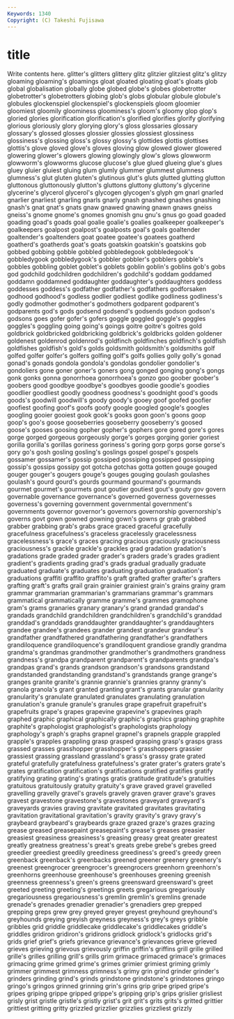 ```yaml
---
Keywords: 1340 
Copyright: (C) Takeshi Fujisawa
---
```


# title

Write contents here.
 glitter's glitters glittery glitz glitzier glitziest glitz's
glitzy gloaming gloaming's gloamings gloat gloated gloating gloat's gloats glob
global globalisation globally globe globed globe's globes globetrotter globetrotter's globetrotters
globing glob's globs globular globule globule's globules glockenspiel glockenspiel's glockenspiels
gloom gloomier gloomiest gloomily gloominess gloominess's gloom's gloomy glop glop's
gloried glories glorification glorification's glorified glorifies glorify glorifying glorious gloriously
glory glorying glory's gloss glossaries glossary glossary's glossed glosses glossier
glossies glossiest glossiness glossiness's glossing gloss's glossy glossy's glottides glottis
glottises glottis's glove gloved glove's gloves gloving glow glowed glower
glowered glowering glower's glowers glowing glowingly glow's glows glowworm glowworm's
glowworms glucose glucose's glue glued glueing glue's glues gluey gluier
gluiest gluing glum glumly glummer glummest glumness glumness's glut gluten
gluten's glutinous glut's gluts glutted glutting glutton gluttonous gluttonously glutton's
gluttons gluttony gluttony's glycerine glycerine's glycerol glycerol's glycogen glycogen's glyph
gm gnarl gnarled gnarlier gnarliest gnarling gnarls gnarly gnash gnashed
gnashes gnashing gnash's gnat gnat's gnats gnaw gnawed gnawing gnawn
gnaws gneiss gneiss's gnome gnome's gnomes gnomish gnu gnu's gnus
go goad goaded goading goad's goads goal goalie goalie's goalies
goalkeeper goalkeeper's goalkeepers goalpost goalpost's goalposts goal's goals goaltender goaltender's
goaltenders goat goatee goatee's goatees goatherd goatherd's goatherds goat's goats
goatskin goatskin's goatskins gob gobbed gobbing gobble gobbled gobbledegook gobbledegook's
gobbledygook gobbledygook's gobbler gobbler's gobblers gobble's gobbles gobbling goblet goblet's
goblets goblin goblin's goblins gob's gobs god godchild godchildren godchildren's
godchild's goddam goddamed goddamn goddamned goddaughter goddaughter's goddaughters goddess goddesses
goddess's godfather godfather's godfathers godforsaken godhood godhood's godless godlier godliest
godlike godliness godliness's godly godmother godmother's godmothers godparent godparent's godparents
god's gods godsend godsend's godsends godson godson's godsons goes gofer
gofer's gofers goggle goggled goggle's goggles goggles's goggling going going's
goings goitre goitre's goitres gold goldbrick goldbricked goldbricking goldbrick's goldbricks
golden goldener goldenest goldenrod goldenrod's goldfinch goldfinches goldfinch's goldfish goldfishes
goldfish's gold's golds goldsmith goldsmith's goldsmiths golf golfed golfer golfer's
golfers golfing golf's golfs gollies golly golly's gonad gonad's gonads
gondola gondola's gondolas gondolier gondolier's gondoliers gone goner goner's goners
gong gonged gonging gong's gongs gonk gonks gonna gonorrhoea gonorrhoea's
gonzo goo goober goober's goobers good goodbye goodbye's goodbyes goodie
goodie's goodies goodlier goodliest goodly goodness goodness's goodnight good's goods
goods's goodwill goodwill's goody goody's gooey goof goofed goofier goofiest
goofing goof's goofs goofy google googled google's googles googling gooier
gooiest gook gook's gooks goon goon's goons goop goop's goo's
goose gooseberries gooseberry gooseberry's goosed goose's gooses goosing gopher gopher's
gophers gore gored gore's gores gorge gorged gorgeous gorgeously gorge's
gorges gorging gorier goriest gorilla gorilla's gorillas goriness goriness's goring
gorp gorps gorse gorse's gory go's gosh gosling gosling's goslings
gospel gospel's gospels gossamer gossamer's gossip gossiped gossiping gossipped gossipping
gossip's gossips gossipy got gotcha gotchas gotta gotten gouge gouged
gouger gouger's gougers gouge's gouges gouging goulash goulashes goulash's gourd
gourd's gourds gourmand gourmand's gourmands gourmet gourmet's gourmets gout goutier
goutiest gout's gouty gov govern governable governance governance's governed governess
governesses governess's governing government governmental government's governments governor governor's governors
governorship governorship's governs govt gown gowned gowning gown's gowns gr
grab grabbed grabber grabbing grab's grabs grace graced graceful gracefully
gracefulness gracefulness's graceless gracelessly gracelessness gracelessness's grace's graces gracing gracious
graciously graciousness graciousness's grackle grackle's grackles grad gradation gradation's gradations
grade graded grader grader's graders grade's grades gradient gradient's gradients
grading grad's grads gradual gradually graduate graduated graduate's graduates graduating
graduation graduation's graduations graffiti graffito graffito's graft grafted grafter grafter's
grafters grafting graft's grafts grail grain grainier grainiest grain's grains
grainy gram grammar grammarian grammarian's grammarians grammar's grammars grammatical grammatically
gramme gramme's grammes gramophone gram's grams granaries granary granary's grand
grandad grandad's grandads grandchild grandchildren grandchildren's grandchild's granddad granddad's granddads
granddaughter granddaughter's granddaughters grandee grandee's grandees grander grandest grandeur grandeur's
grandfather grandfathered grandfathering grandfather's grandfathers grandiloquence grandiloquence's grandiloquent grandiose grandly
grandma grandma's grandmas grandmother grandmother's grandmothers grandness grandness's grandpa grandparent
grandparent's grandparents grandpa's grandpas grand's grands grandson grandson's grandsons grandstand
grandstanded grandstanding grandstand's grandstands grange grange's granges granite granite's grannie
grannie's grannies granny granny's granola granola's grant granted granting grant's
grants granular granularity granularity's granulate granulated granulates granulating granulation granulation's
granule granule's granules grape grapefruit grapefruit's grapefruits grape's grapes grapevine
grapevine's grapevines graph graphed graphic graphical graphically graphic's graphics graphing
graphite graphite's graphologist graphologist's graphologists graphology graphology's graph's graphs grapnel
grapnel's grapnels grapple grappled grapple's grapples grappling grasp grasped grasping
grasp's grasps grass grassed grasses grasshopper grasshopper's grasshoppers grassier grassiest
grassing grassland grassland's grass's grassy grate grated grateful gratefully gratefulness
gratefulness's grater grater's graters grate's grates gratification gratification's gratifications gratified
gratifies gratify gratifying grating grating's gratings gratis gratitude gratitude's gratuities
gratuitous gratuitously gratuity gratuity's grave graved gravel gravelled gravelling gravelly
gravel's gravels gravely graven graver grave's graves gravest gravestone gravestone's
gravestones graveyard graveyard's graveyards gravies graving gravitate gravitated gravitates gravitating
gravitation gravitational gravitation's gravity gravity's gravy gravy's graybeard graybeard's graybeards
graze grazed graze's grazes grazing grease greased greasepaint greasepaint's grease's
greases greasier greasiest greasiness greasiness's greasing greasy great greater greatest
greatly greatness greatness's great's greats grebe grebe's grebes greed greedier
greediest greedily greediness greediness's greed's greedy green greenback greenback's greenbacks
greened greener greenery greenery's greenest greengrocer greengrocer's greengrocers greenhorn greenhorn's
greenhorns greenhouse greenhouse's greenhouses greening greenish greenness greenness's green's greens
greensward greensward's greet greeted greeting greeting's greetings greets gregarious gregariously
gregariousness gregariousness's gremlin gremlin's gremlins grenade grenade's grenades grenadier grenadier's
grenadiers grep grepped grepping greps grew grey greyed greyer greyest
greyhound greyhound's greyhounds greying greyish greyness greyness's grey's greys gribble
gribbles grid griddle griddlecake griddlecake's griddlecakes griddle's griddles gridiron gridiron's
gridirons gridlock gridlock's gridlocks grid's grids grief grief's griefs grievance
grievance's grievances grieve grieved grieves grieving grievous grievously griffin griffin's
griffins grill grille grilled grille's grilles grilling grill's grills grim
grimace grimaced grimace's grimaces grimacing grime grimed grime's grimes grimier
grimiest griming grimly grimmer grimmest grimness grimness's grimy grin grind
grinder grinder's grinders grinding grind's grinds grindstone grindstone's grindstones gringo
gringo's gringos grinned grinning grin's grins grip gripe griped gripe's
gripes griping grippe gripped grippe's gripping grip's grips grislier grisliest
grisly grist gristle gristle's gristly grist's grit grit's grits grits's
gritted grittier grittiest gritting gritty grizzled grizzlier grizzlies grizzliest grizzly
